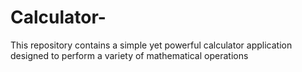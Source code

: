 # Calculator-
This repository contains a simple yet powerful calculator application designed to perform a variety of mathematical operations
